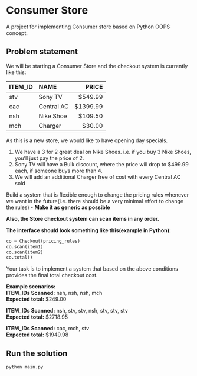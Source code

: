 # Consumer Store

A project for implementing Consumer store based on Python OOPS concept.

## Problem statement

We will be starting a Consumer Store and the checkout system is currently like this:

ITEM_ID | NAME | PRICE
:--- | :--- | ---:
stv | Sony TV | $549.99
cac | Central AC | $1399.99
nsh | Nike Shoe | $109.50
mch | Charger | $30.00

As this is a new store, we would like to have opening day specials.

1. We have a 3 for 2 great deal on Nike Shoes. i.e. if you buy 3 Nike Shoes, you’ll just pay the price of 2.
2. Sony TV will have a Bulk discount, where the price will drop to $499.99 each, if someone buys more
than 4.
3. We will add an additional Charger free of cost with every Central AC sold

Build a system that is flexible enough to change the pricing rules whenever we want in the future(i.e. there should be a very minimal effort to change the rules) - **Make it as generic as possible**

**Also, the Store checkout system can scan items in any order.**

**The interface should look something like this(example in Python):**

```python
co = Checkout(pricing_rules)
co.scan(item1)
co.scan(item2)
co.total()
```

Your task is to implement a system that based on the above conditions provides the final total checkout cost.

**Example scenarios:**  
**ITEM_IDs Scanned:** nsh, nsh, nsh, mch  
**Expected total:** $249.00

**ITEM_IDs Scanned:** nsh, stv, stv, nsh, stv, stv, stv  
**Expected total:** $2718.95

**ITEM_IDs Scanned:** cac, mch, stv  
**Expected total:** $1949.98

## Run the solution

```shell
python main.py
```
